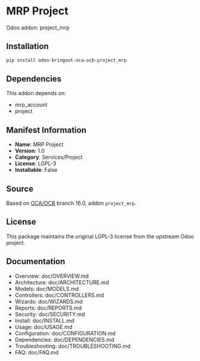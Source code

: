 # MRP Project

Odoo addon: project_mrp

## Installation

```bash
pip install odoo-bringout-oca-ocb-project_mrp
```

## Dependencies

This addon depends on:
- mrp_account
- project

## Manifest Information

- **Name**: MRP Project
- **Version**: 1.0
- **Category**: Services/Project
- **License**: LGPL-3
- **Installable**: False

## Source

Based on [OCA/OCB](https://github.com/OCA/OCB) branch 16.0, addon `project_mrp`.

## License

This package maintains the original LGPL-3 license from the upstream Odoo project.

## Documentation

- Overview: doc/OVERVIEW.md
- Architecture: doc/ARCHITECTURE.md
- Models: doc/MODELS.md
- Controllers: doc/CONTROLLERS.md
- Wizards: doc/WIZARDS.md
- Reports: doc/REPORTS.md
- Security: doc/SECURITY.md
- Install: doc/INSTALL.md
- Usage: doc/USAGE.md
- Configuration: doc/CONFIGURATION.md
- Dependencies: doc/DEPENDENCIES.md
- Troubleshooting: doc/TROUBLESHOOTING.md
- FAQ: doc/FAQ.md
